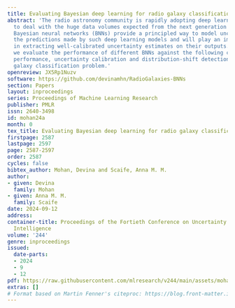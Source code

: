 ```yaml
---
title: Evaluating Bayesian deep learning for radio galaxy classification
abstract: 'The radio astronomy community is rapidly adopting deep learning techniques
  to deal with the huge data volumes expected from the next generation of radio observatories.
  Bayesian neural networks (BNNs) provide a principled way to model uncertainty in
  the predictions made by such deep learning models and will play an important role
  in extracting well-calibrated uncertainty estimates on their outputs. In this work,
  we evaluate the performance of different BNNs against the following criteria: predictive
  performance, uncertainty calibration and distribution-shift detection for the radio
  galaxy classification problem.'
openreview: JX5Rp1Nuzv
software: https://github.com/devinamhn/RadioGalaxies-BNNs
section: Papers
layout: inproceedings
series: Proceedings of Machine Learning Research
publisher: PMLR
issn: 2640-3498
id: mohan24a
month: 0
tex_title: Evaluating Bayesian deep learning for radio galaxy classification
firstpage: 2587
lastpage: 2597
page: 2587-2597
order: 2587
cycles: false
bibtex_author: Mohan, Devina and Scaife, Anna M. M.
author:
- given: Devina
  family: Mohan
- given: Anna M. M.
  family: Scaife
date: 2024-09-12
address:
container-title: Proceedings of the Fortieth Conference on Uncertainty in Artificial
  Intelligence
volume: '244'
genre: inproceedings
issued:
  date-parts:
  - 2024
  - 9
  - 12
pdf: https://raw.githubusercontent.com/mlresearch/v244/main/assets/mohan24a/mohan24a.pdf
extras: []
# Format based on Martin Fenner's citeproc: https://blog.front-matter.io/posts/citeproc-yaml-for-bibliographies/
---
```

